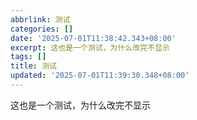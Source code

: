 ```yaml
---
abbrlink: 测试
categories: []
date: '2025-07-01T11:38:42.343+08:00'
excerpt: 这也是一个测试，为什么改完不显示 
tags: []
title: 测试
updated: '2025-07-01T11:39:30.348+08:00'
---
```

这也是一个测试，为什么改完不显示
